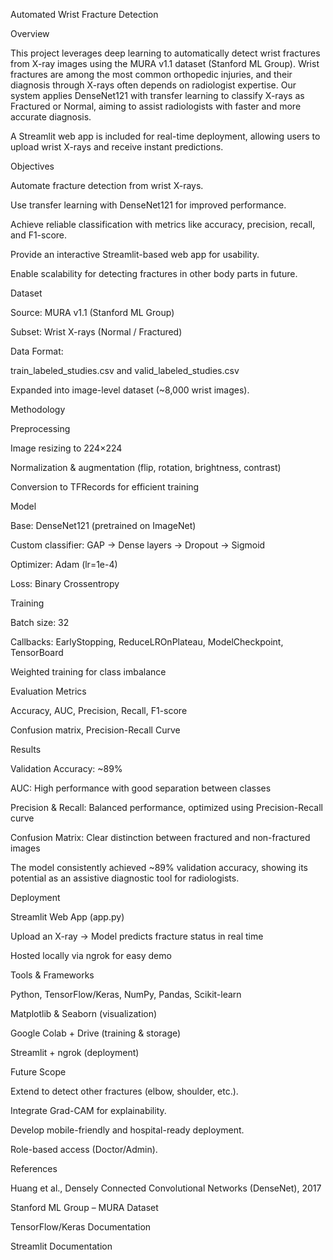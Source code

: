 Automated Wrist Fracture Detection



Overview

This project leverages deep learning to automatically detect wrist fractures from X-ray images using the MURA v1.1 dataset (Stanford ML Group). Wrist fractures are among the most common orthopedic injuries, and their diagnosis through X-rays often depends on radiologist expertise. Our system applies DenseNet121 with transfer learning to classify X-rays as Fractured or Normal, aiming to assist radiologists with faster and more accurate diagnosis.

A Streamlit web app is included for real-time deployment, allowing users to upload wrist X-rays and receive instant predictions.

Objectives

Automate fracture detection from wrist X-rays.

Use transfer learning with DenseNet121 for improved performance.

Achieve reliable classification with metrics like accuracy, precision, recall, and F1-score.

Provide an interactive Streamlit-based web app for usability.

Enable scalability for detecting fractures in other body parts in future.

 Dataset

Source: MURA v1.1 (Stanford ML Group)

Subset: Wrist X-rays (Normal / Fractured)

Data Format:

train_labeled_studies.csv and valid_labeled_studies.csv

Expanded into image-level dataset (~8,000 wrist images).

Methodology

Preprocessing

Image resizing to 224×224

Normalization & augmentation (flip, rotation, brightness, contrast)

Conversion to TFRecords for efficient training

Model

Base: DenseNet121 (pretrained on ImageNet)

Custom classifier: GAP → Dense layers → Dropout → Sigmoid

Optimizer: Adam (lr=1e-4)

Loss: Binary Crossentropy

Training

Batch size: 32

Callbacks: EarlyStopping, ReduceLROnPlateau, ModelCheckpoint, TensorBoard

Weighted training for class imbalance

Evaluation Metrics

Accuracy, AUC, Precision, Recall, F1-score

Confusion matrix, Precision-Recall Curve

Results

Validation Accuracy: ~89%

AUC: High performance with good separation between classes

Precision & Recall: Balanced performance, optimized using Precision-Recall curve

Confusion Matrix: Clear distinction between fractured and non-fractured images

The model consistently achieved ~89% validation accuracy, showing its potential as an assistive diagnostic tool for radiologists.

 Deployment

Streamlit Web App (app.py)

Upload an X-ray → Model predicts fracture status in real time

Hosted locally via ngrok for easy demo

Tools & Frameworks

Python, TensorFlow/Keras, NumPy, Pandas, Scikit-learn

Matplotlib & Seaborn (visualization)

Google Colab + Drive (training & storage)

Streamlit + ngrok (deployment)

Future Scope

Extend to detect other fractures (elbow, shoulder, etc.).

Integrate Grad-CAM for explainability.

Develop mobile-friendly and hospital-ready deployment.

Role-based access (Doctor/Admin).

References

Huang et al., Densely Connected Convolutional Networks (DenseNet), 2017

Stanford ML Group – MURA Dataset

TensorFlow/Keras Documentation

Streamlit Documentation
